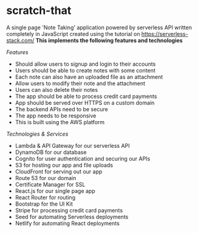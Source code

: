 # scratch-that
A single page 'Note Taking' application powered by serverless API written completely in JavaScript created using the tutorial on https://serverless-stack.com/
**This implements the following features and technologies**

*Features*
- Should allow users to signup and login to their accounts
- Users should be able to create notes with some content
- Each note can also have an uploaded file as an attachment
- Allow users to modify their note and the attachment
- Users can also delete their notes
- The app should be able to process credit card payments
- App should be served over HTTPS on a custom domain
- The backend APIs need to be secure
- The app needs to be responsive
- This is built using the AWS platform

*Technologies & Services*

- Lambda & API Gateway for our serverless API
- DynamoDB for our database
- Cognito for user authentication and securing our APIs
- S3 for hosting our app and file uploads
- CloudFront for serving out our app
- Route 53 for our domain
- Certificate Manager for SSL
- React.js for our single page app
- React Router for routing
- Bootstrap for the UI Kit
- Stripe for processing credit card payments
- Seed for automating Serverless deployments
- Netlify for automating React deployments

